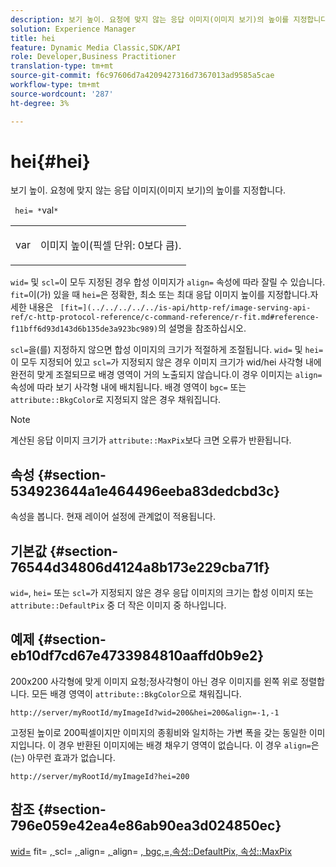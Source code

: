 ```yaml
---
description: 보기 높이. 요청에 맞지 않는 응답 이미지(이미지 보기)의 높이를 지정합니다.
solution: Experience Manager
title: hei
feature: Dynamic Media Classic,SDK/API
role: Developer,Business Practitioner
translation-type: tm+mt
source-git-commit: f6c97606d7a4209427316d7367013ad9585a5cae
workflow-type: tm+mt
source-wordcount: '287'
ht-degree: 3%

---
```



# hei{#hei}

보기 높이. 요청에 맞지 않는 응답 이미지(이미지 보기)의 높이를 지정합니다.

` hei= *`val`*`

<table id="simpletable_1A36827B6E6647888A4E6E868975D716"> 
 <tr class="strow"> 
  <td class="stentry"> <p> <span class="codeph"> <span class="varname"> var  </span> </span> </p> </td> 
  <td class="stentry"> <p>이미지 높이(픽셀 단위: 0보다 큼). </p> </td> 
 </tr> 
</table>

`wid=` 및 `scl=`이 모두 지정된 경우 합성 이미지가 `align=` 속성에 따라 잘릴 수 있습니다. `fit=`이(가) 있을 때 `hei=`은 정확한, 최소 또는 최대 응답 이미지 높이를 지정합니다.자세한 내용은 ` [fit=](../../../../../is-api/http-ref/image-serving-api-ref/c-http-protocol-reference/c-command-reference/r-fit.md#reference-f11bff6d93d143d6b135de3a923bc989)`의 설명을 참조하십시오.

`scl=`을(를) 지정하지 않으면 합성 이미지의 크기가 적절하게 조절됩니다. `wid=` 및 `hei=`이 모두 지정되어 있고 `scl=`가 지정되지 않은 경우 이미지 크기가 wid/hei 사각형 내에 완전히 맞게 조절되므로 배경 영역이 거의 노출되지 않습니다.이 경우 이미지는 `align=` 속성에 따라 보기 사각형 내에 배치됩니다. 배경 영역이 `bgc=` 또는 `attribute::BkgColor`로 지정되지 않은 경우 채워집니다.

>[!NOTE]
>
>계산된 응답 이미지 크기가 `attribute::MaxPix`보다 크면 오류가 반환됩니다.

## 속성 {#section-534923644a1e464496eeba83dedcbd3c}

속성을 봅니다. 현재 레이어 설정에 관계없이 적용됩니다.

## 기본값 {#section-76544d34806d4124a8b173e229cba71f}

`wid=`, `hei=` 또는 `scl=`가 지정되지 않은 경우 응답 이미지의 크기는 합성 이미지 또는 `attribute::DefaultPix` 중 더 작은 이미지 중 하나입니다.

## 예제 {#section-eb10df7cd67e4733984810aaffd0b9e2}

200x200 사각형에 맞게 이미지 요청;정사각형이 아닌 경우 이미지를 왼쪽 위로 정렬합니다. 모든 배경 영역이 `attribute::BkgColor`으로 채워집니다.

`http://server/myRootId/myImageId?wid=200&hei=200&align=-1,-1`

고정된 높이로 200픽셀이지만 이미지의 종횡비와 일치하는 가변 폭을 갖는 동일한 이미지입니다. 이 경우 반환된 이미지에는 배경 채우기 영역이 없습니다. 이 경우 `align=`은(는) 아무런 효과가 없습니다.

`http://server/myRootId/myImageId?hei=200`

## 참조 {#section-796e059e42ea4e86ab90ea3d024850ec}

[wid=](../../../../../is-api/http-ref/image-serving-api-ref/c-http-protocol-reference/c-command-reference/r-is-http-wid.md#reference-bfeadcb67bf4485f851eb21345527e47) fit= [, ](../../../../../is-api/http-ref/image-serving-api-ref/c-http-protocol-reference/c-command-reference/r-fit.md#reference-f11bff6d93d143d6b135de3a923bc989)scl= [, ](../../../../../is-api/http-ref/image-serving-api-ref/c-http-protocol-reference/c-command-reference/r-scl.md#reference-b2a74e493d0d407e98fe350551ba3fcc)align= [, ](../../../../../is-api/http-ref/image-serving-api-ref/c-http-protocol-reference/c-command-reference/r-align.md#reference-b7d6b87c75124d78884f916dd6544bc7)align= [ ](../../../../../is-api/http-ref/image-serving-api-ref/c-http-protocol-reference/c-command-reference/r-bgc.md#reference-53376175f617446fbe5c69120f834b88)  [ ](../../../../../is-api/http-ref/image-serving-api-ref/c-http-protocol-reference/c-command-reference/r-rgn.md#reference-daa9b80e0d8c4b1aa67d116b578d592f)  [ ](../../../../../is-api/image-catalog/image-serving-api-ref/c-image-catalog-reference/c-attributes-reference/r-defaultpix.md#reference-996b2c22b30f4fd9b970c84063306df1)  [, bgc,=,속성::DefaultPix, 속성::MaxPix](../../../../../is-api/image-catalog/image-serving-api-ref/c-image-catalog-reference/c-attributes-reference/r-maxpix.md#reference-e167d396ac794079ba8b5e6eb16eeda5)
